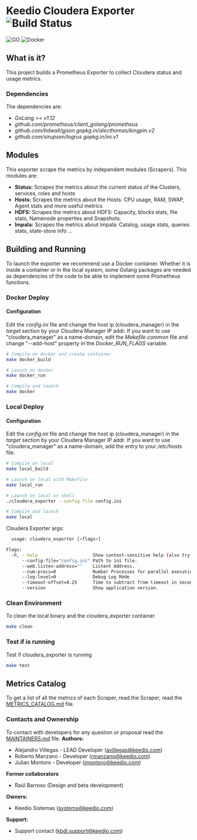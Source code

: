 # Keedio Cloudera Exporter ![Build Status](https://img.shields.io/badge/build-passing-brightgreen.svg?style=plastic)

![GO](https://img.shields.io/badge/go_version-1.12-blue.svg?style=plastic) ![Docker](https://img.shields.io/badge/docker_container-ready-brightgreen.svg?style=plastic)




## What is it?
This project builds a Prometheus Exporter to collect Cloudera status and usage metrics.




### Dependencies
The dependencies are:
* _GoLang >= v1.12_
* _github.com/prometheus/client_golang/prometheus_
* _github.com/tidwall/gjson gopkg.in/alecthomas/kingpin.v2_
* _github.com/sirupsen/logrus gopkg.in/ini.v1_




## Modules
This exporter scrape the metrics by independent modules (Scrapers). This modules are:
* **Status:**  Scrapes the metrics about the current status of the Clusters, services, roles and hosts
* **Hosts:**  Scrapes the metrics about the Hosts: CPU usage, RAM, SWAP, Agent stats and more useful metrics
* **HDFS:**  Scrapes the metrics about HDFS: Capacity, blocks stats, file stats, Namenode properties and Snapshots.
* **Impala:**  Scrapes the metrics about Impala: Catalog, usage stats, queries stats, state-store info …




## Building and Running
To launch the exporter we recommend use a Docker container.  Whether it is inside a container or in the local system, some Golang packages are needed as dependencies of the code to be able to implement some Prometheus functions.




### Docker Deploy
#### Configuration
Edit the *config.ini* file and change the host ip (cloudera_manager) in the *target* section by your Cloudera Manager IP addr.  If you want to use "cloudera_manager" as a name-domain, edit the *Makefile.common* file and change "--add-host" property in the *Docker_RUN_FLAGS* variable.
```sh
# Compile on docker and create container
make docker_build

# Launch on docker
make docker_run

# Compile and launch
make docker
```




### Local Deploy
#### Configuration
Edit the *config.ini* file and change the host ip (cloudera_manager) in the *target* section by your Cloudera Manager IP addr.  If you want to use "cloudera_manager" as a name-domain, add the entry to your */etc/hosts* file.
```sh
# Compile on local
make local_build

# Launch on local with Makefile
make local_run

# Launch on local on shell
./cloudera_exporter --config-file config.ini

# Compile and launch
make local
```

Cloudera Exporter args:
```sh
  usage: cloudera_exporter [<flags>]

Flags:
  -h, --help                     Show context-sensitive help (also try --help-long and --help-man).
      --config-file="config.ini" Path to ini file.
      --web.listen-address=""    Listent Address.
      --num-procs=0              Number Processes for parallel execution
      --log-level=0              Debug Log Mode
      --timeout-offset=0.25      Time to subtract from timeout in seconds.
      --version                  Show application version.
```




### Clean Environment
To clean the local binary and the cloudera_exporter container
```sh
make clean
```




### Test if is running
Test if cloudera_exporter is running
```sh
make test
```




## Metrics Catalog
To get a list of all the metrics of each Scraper, read the  Scraper, read the [METRICS_CATALOG.md](METRICS_CATALOG.md) file.




### Contacts and Ownership
To contact with developers for any question or proposal read the [MAINTAINERS.md](MAINTAINERS.md) file.
**Authors:**
 - Alejandro Villegas - LEAD Developer (<avillegas@keedio.com>)
 - Roberto Manzano - Developer (<rmanzano@keedio.com>)
 - Julian Montoro - Developer (<jmontoro@keedio.com>)


**Former collaborators**
* Raúl Barroso (Design and beta development)


**Owners:**
 - Keedio Sistemas (<systems@keedio.com>)  

**Support:**
 - Support contact (kbdi.support@keedio.com)
